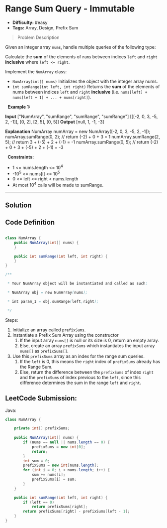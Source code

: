 # Range Sum Query - Immutable

- **Difficulty:** #easy  
- **Tags:** Array, Design, Prefix Sum

>Problem Description

Given an integer array `nums`, handle multiple queries of the following type:

Calculate the **sum** of the elements of `nums` between indices `left` and `right` **inclusive** where `left <= right`.

Implement the `NumArray` class:

- `NumArray(int[] nums)` Initializes the object with the integer array nums.
- `int sumRange(int left, int right)` Returns the **sum** of the elements of nums between indices `left` and `right` **inclusive** (i.e. `nums[left] + nums[left + 1] + ... + nums[right]`).

 
**Example 1:**

**Input**
    ["NumArray", "sumRange", "sumRange", "sumRange"]
    [[[-2, 0, 3, -5, 2, -1]], [0, 2], [2, 5], [0, 5]]
    **Output**
    [null, 1, -1, -3]

**Explanation**
    NumArray numArray = new NumArray([-2, 0, 3, -5, 2, -1]);
    numArray.sumRange(0, 2); // return (-2) + 0 + 3 = 1
    numArray.sumRange(2, 5); // return 3 + (-5) + 2 + (-1) = -1
    numArray.sumRange(0, 5); // return (-2) + 0 + 3 + (-5) + 2 + (-1) = -3

 
**Constraints:**

- 1 <= nums.length <= 10<sup>4</sup>
- -10<sup>5</sup> <= nums[i] <= 10<sup>5</sup>
- 0 <= left <= right < nums.length
- At most 10<sup>4</sup> calls will be made to sumRange.

---

## Solution

## Code Definition 

```java

class NumArray {
    public NumArray(int[] nums) {
    }

    public int sumRange(int left, int right) {
    }
}

/**

 * Your NumArray object will be instantiated and called as such:

 * NumArray obj = new NumArray(nums);

 * int param_1 = obj.sumRange(left,right);

 */
```


Steps: 

1. Initialize an array called `prefixSums`.
2. Instantiate a Prefix Sum Array using the constructor
	1. If the input array `nums[]` is null or its size is 0, return an empty array.
	2. Else, create an array `prefixSums` which instantiates the input array `nums[]` as `prefixSums[]`.
3. Use this `prefixSums` array as an index for the range sum queries.
	1. If the `left` is 0, this means the `right` index of `prefixSums` already has the Range Sum. 
	2. Else, return the difference between the `prefixSums` of index `right` and the `prefixSums` of index previous to the `left`, since this difference determines the sum in the range `left` and `right`.


## LeetCode Submission: 

Java: 

```java
class NumArray {

    private int[] prefixSums;
    
    public NumArray(int[] nums) {
        if (nums == null || nums.length == 0) {
            prefixSums = new int[0];
            return;
        }
        int sum = 0;
        prefixSums = new int[nums.length];
        for (int i = 0; i < nums.length; i++) {
            sum += nums[i];
            prefixSums[i] = sum;
        }
    }

    public int sumRange(int left, int right) {
        if (left == 0)
            return prefixSums[right];
        return prefixSums[right] - prefixSums[left - 1];
    }
}
```
